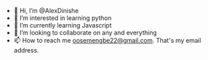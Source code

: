 - 👋 Hi, I’m @AlexDinishe
- 👀 I’m interested in learning python 
- 🌱 I’m currently learning Javascript 
- 💞️ I’m looking to collaborate on any and everything 
- 📫 How to reach me oosemengbe22@gmail.com. That's my email address. 

<!---
AlexDinishe/AlexDinishe is a ✨ special ✨ repository because its `README.md` (this file) appears on your GitHub profile.
You can click the Preview link to take a look at your changes.
--->
